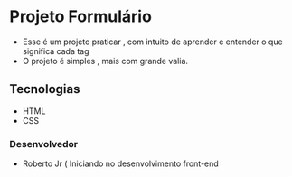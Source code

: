# Projeto Formulário
- Esse é um projeto praticar , com intuito de aprender e entender o que significa cada tag
- O projeto é simples , mais com grande valia.

## Tecnologias 
- HTML
- CSS

### Desenvolvedor
- Roberto Jr ( Iniciando no desenvolvimento front-end 
